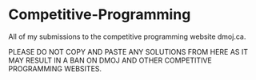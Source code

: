 # Competitive-Programming
All of my submissions to the competitive programming website dmoj.ca.

PLEASE DO NOT COPY AND PASTE ANY SOLUTIONS FROM HERE AS IT MAY RESULT IN A BAN ON DMOJ AND OTHER COMPETITIVE PROGRAMMING WEBSITES.

